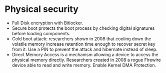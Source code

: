 # Physical security

* Full Disk encryption with Bitlocker.
* Secure boot protects the boot process by checking digital signatures before loading components.
* Cold boot attack: researchers shown in 2008 that cooling down the volatile memory increase retention time enough to recover secret key from it. Use a PIN to prevent the attack and hibernate instead of sleep.
* Direct Memory Access is a mechanism allowing a device to access the physical memory directly. Researchers created in 2008 a rogue Firewire device able to read and write memory. Enable Kernel DMA Protection.

